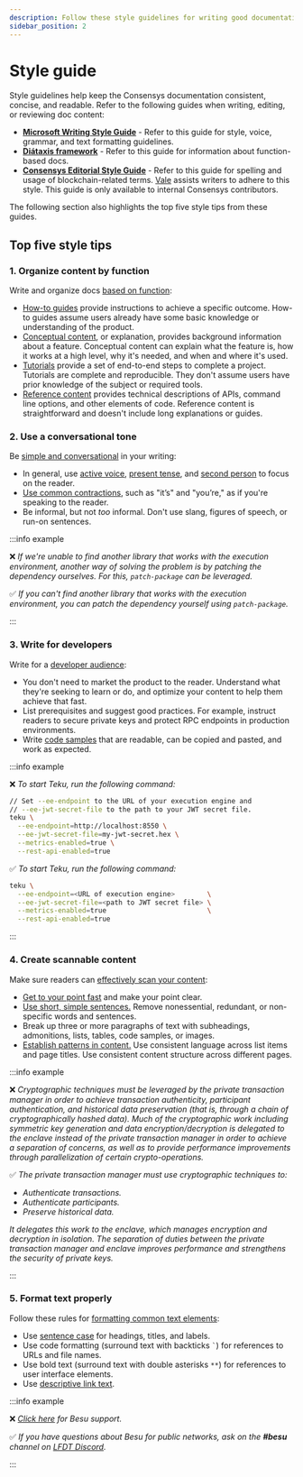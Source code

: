 ```yaml
---
description: Follow these style guidelines for writing good documentation.
sidebar_position: 2
---
```


# Style guide

Style guidelines help keep the Consensys documentation consistent, concise, and readable.
Refer to the following guides when writing, editing, or reviewing doc content:

- [**Microsoft Writing Style Guide**](https://learn.microsoft.com/en-us/style-guide/welcome/) - Refer to this guide for style, voice, grammar, and text formatting guidelines.
- [**Diátaxis framework**](https://diataxis.fr/) - Refer to this guide for information about
  function-based docs.
- [**Consensys Editorial Style Guide**](https://www.notion.so/consensys/Consensys-Editorial-Style-Guide-d5b9867e85df4ae38f8bed44f61a77d5) -
  Refer to this guide for spelling and usage of blockchain-related terms.
  [Vale](run-vale.md) assists writers to adhere to this style.
  This guide is only available to internal Consensys contributors.

The following section also highlights the top five style tips from these guides.

## Top five style tips

### 1. Organize content by function

Write and organize docs [based on function](https://diataxis.fr/):

- [How-to guides](https://diataxis.fr/how-to-guides/) provide instructions to
  achieve a specific outcome.
  How-to guides assume users already have some basic knowledge or understanding of the product.
- [Conceptual content](https://diataxis.fr/explanation/), or explanation, provides background
  information about a feature.
  Conceptual content can explain what the feature is, how it works at a high level, why it's needed,
  and when and where it's used.
- [Tutorials](https://diataxis.fr/tutorials/) provide a set of end-to-end steps to
  complete a project.
  Tutorials are complete and reproducible.
  They don't assume users have prior knowledge of the subject or required tools.
- [Reference content](https://diataxis.fr/reference/) provides technical
  descriptions of APIs, command line options, and other elements of code.
  Reference content is straightforward and doesn't include long explanations or guides.

### 2. Use a conversational tone

Be [simple and conversational](https://learn.microsoft.com/en-us/style-guide/brand-voice-above-all-simple-human)
in your writing:

- In general, use [active voice](https://docs.microsoft.com/en-us/style-guide/grammar/verbs#active-and-passive-voice),
  [present tense](https://learn.microsoft.com/en-us/style-guide/grammar/verbs#verb-tense), and
  [second person](https://learn.microsoft.com/en-us/style-guide/grammar/person) to focus on the reader.
- [Use common contractions](https://learn.microsoft.com/en-us/style-guide/word-choice/use-contractions),
  such as "it’s" and "you’re," as if you're speaking to the reader.
- Be informal, but not *too* informal.
  Don't use slang, figures of speech, or run-on sentences.

:::info example

❌ *If we're unable to find another library that works with the execution environment, another way
   of solving the problem is by patching the dependency ourselves.
   For this, `patch-package` can be leveraged.*

✅ *If you can't find another library that works with the execution environment, you can patch the
   dependency yourself using `patch-package`.*

:::

### 3. Write for developers

Write for a [developer audience](https://learn.microsoft.com/en-us/style-guide/developer-content/):

- You don't need to market the product to the reader.
  Understand what they're seeking to learn or do, and optimize your content to help them achieve
  that fast.
- List prerequisites and suggest good practices.
  For example, instruct readers to secure private keys and protect RPC endpoints in production environments.
- Write [code samples](format-markdown.md#code-sample-style-guide) that are readable, can be 
  copied and pasted, and work as expected.

:::info example

❌ *To start Teku, run the following command:*

```bash
// Set --ee-endpoint to the URL of your execution engine and
// --ee-jwt-secret-file to the path to your JWT secret file.
teku \
  --ee-endpoint=http://localhost:8550 \
  --ee-jwt-secret-file=my-jwt-secret.hex \
  --metrics-enabled=true \
  --rest-api-enabled=true
```

✅ *To start Teku, run the following command:*

```bash
teku \
  --ee-endpoint=<URL of execution engine>        \
  --ee-jwt-secret-file=<path to JWT secret file> \
  --metrics-enabled=true                         \
  --rest-api-enabled=true
```

:::

### 4. Create scannable content

Make sure readers can [effectively scan your content](https://learn.microsoft.com/en-us/style-guide/scannable-content/):

- [Get to your point fast](https://learn.microsoft.com/en-us/style-guide/top-10-tips-style-voice#get-to-the-point-fast)
  and make your point clear.
- [Use short, simple sentences.](https://learn.microsoft.com/en-us/style-guide/word-choice/use-simple-words-concise-sentences)
  Remove nonessential, redundant, or non-specific words and sentences.
- Break up three or more paragraphs of text with subheadings, admonitions, lists, tables, code samples,
  or images.
- [Establish patterns in content.](https://learn.microsoft.com/en-us/style-guide/scannable-content/#establish-patterns-in-content)
  Use consistent language across list items and page titles.
  Use consistent content structure across different pages.

:::info example

❌ *Cryptographic techniques must be leveraged by the private transaction manager in order to achieve
transaction authenticity, participant authentication, and historical data preservation (that is,
through a chain of cryptographically hashed data).
Much of the cryptographic work including symmetric key generation and data encryption/decryption is
delegated to the enclave instead of the private transaction manager in order to achieve a separation
of concerns, as well as to provide performance improvements through parallelization of certain
crypto-operations.*

✅ *The private transaction manager must use cryptographic techniques to:*

- *Authenticate transactions.*
- *Authenticate participants.*
- *Preserve historical data.*

*It delegates this work to the enclave, which manages encryption and decryption in isolation.
The separation of duties between the private transaction manager and enclave improves performance
and strengthens the security of private keys.*

:::

### 5. Format text properly

Follow these rules for [formatting common text
elements](https://learn.microsoft.com/en-us/style-guide/text-formatting/):

- Use [sentence case](https://learn.microsoft.com/en-us/style-guide/capitalization) for headings,
  titles, and labels.
- Use code formatting (surround text with backticks `` ` ``) for references to URLs and file names.
- Use bold text (surround text with double asterisks `**`) for references to user interface elements.
- Use [descriptive link text](https://developers.google.com/style/link-text?hl=en).

:::info example

❌ *[Click here](https://discord.gg/hyperledger) for Besu support.*

✅ *If you have questions about Besu for public networks, ask on the **#besu** channel on
[LFDT Discord](https://discord.gg/hyperledger).*

:::
